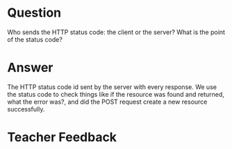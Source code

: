 # Question

Who sends the HTTP status code: the client or the server? What is the point of the status code?

# Answer
The HTTP status code id sent by the server with every response. We use the status code to check things like if the resource was found and returned, what the error was?, and did the POST request create a new resource successfully.

# Teacher Feedback